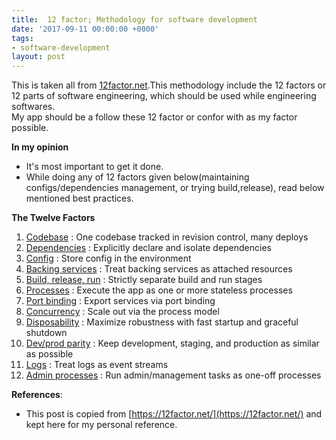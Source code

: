 ```yaml
---
title:  12 factor; Methodology for software development
date: '2017-09-11 00:00:00 +0000'
tags:
- software-development
layout: post
---
```


This is taken all from [12factor.net](12factor.net).This methodology include the 12 factors or 12 parts of software engineering, which should be used while engineering  softwares. <br/>
My app should be a follow these 12 factor or confor with as my factor possible. <br/>

**In my opinion**
* It's most important to get it done.
* While doing any of 12 factors given below(maintaining configs/dependencies  management, or trying build,release), read below mentioned best practices.

**The Twelve Factors**

1. [Codebase](https://12factor.net/config) :  One codebase tracked in revision control, many deploys
2. [Dependencies](https://12factor.net/dependencies) : Explicitly declare and isolate dependencies
3. [Config](https://12factor.net/config) : Store config in the environment
4. [Backing services](https://12factor.net/backing-services) : Treat backing services as attached resources
5. [Build, release, run](https://12factor.net/build-release-run) : Strictly separate build and run stages
6. [Processes](https://12factor.net/processes) : Execute the app as one or more stateless processes
7. [Port binding](https://12factor.net/port-binding) : Export services via port binding
8. [Concurrency](https://12factor.net/concurrency) : Scale out via the process model
9. [Disposability](https://12factor.net/disposability) : Maximize robustness with fast startup and graceful shutdown
10.  [Dev/prod parity](https://12factor.net/dev-prod-parity) : Keep development, staging, and production as similar as possible
11.  [Logs](https://12factor.net/logs) : Treat logs as event streams
12. [Admin processes](https://12factor.net/admin-processes) : Run admin/management tasks as one-off processes


**References**:
* This post is copied from [https://12factor.net/](https://12factor.net/) and kept here for my personal reference.
